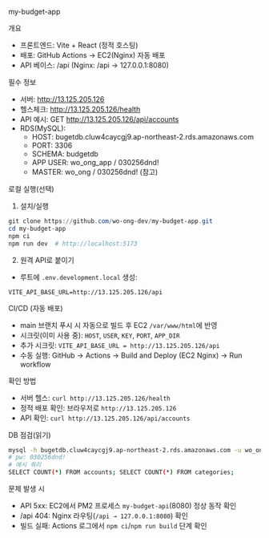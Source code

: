 my-budget-app

개요
- 프론트엔드: Vite + React (정적 호스팅)
- 배포: GitHub Actions → EC2(Nginx) 자동 배포
- API 베이스: /api (Nginx: /api → 127.0.0.1:8080)

필수 정보
- 서버: http://13.125.205.126
- 헬스체크: http://13.125.205.126/health
- API 예시: GET http://13.125.205.126/api/accounts
- RDS(MySQL):
  - HOST: bugetdb.cluw4caycgj9.ap-northeast-2.rds.amazonaws.com
  - PORT: 3306
  - SCHEMA: budgetdb
  - APP USER: wo_ong_app / 030256dnd!
  - MASTER: wo_ong / 030256dnd! (참고)

로컬 실행(선택)
1) 설치/실행
```powershell
git clone https://github.com/wo-ong-dev/my-budget-app.git
cd my-budget-app
npm ci
npm run dev  # http://localhost:5173
```
2) 원격 API로 붙이기
- 루트에 `.env.development.local` 생성:
```
VITE_API_BASE_URL=http://13.125.205.126/api
```

CI/CD (자동 배포)
- main 브랜치 푸시 시 자동으로 빌드 후 EC2 `/var/www/html`에 반영
- 시크릿(이미 사용 중): `HOST`, `USER`, `KEY`, `PORT`, `APP_DIR`
- 추가 시크릿: `VITE_API_BASE_URL = http://13.125.205.126/api`
- 수동 실행: GitHub → Actions → Build and Deploy (EC2 Nginx) → Run workflow

확인 방법
- 서버 헬스: `curl http://13.125.205.126/health`
- 정적 배포 확인: 브라우저로 `http://13.125.205.126`
- API 확인: `curl http://13.125.205.126/api/accounts`

DB 점검(읽기)
```bash
mysql -h bugetdb.cluw4caycgj9.ap-northeast-2.rds.amazonaws.com -u wo_ong_app -p -P 3306 -D budgetdb
# pw: 030256dnd!
# 예시 쿼리
SELECT COUNT(*) FROM accounts; SELECT COUNT(*) FROM categories;
```

문제 발생 시
- API 5xx: EC2에서 PM2 프로세스 `my-budget-api`(8080) 정상 동작 확인
- /api 404: Nginx 라우팅(`/api → 127.0.0.1:8080`) 확인
- 빌드 실패: Actions 로그에서 `npm ci`/`npm run build` 단계 확인
